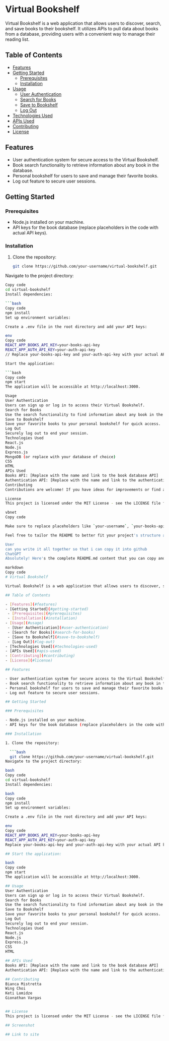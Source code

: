 # Virtual Bookshelf

Virtual Bookshelf is a web application that allows users to discover, search, and save books to their bookshelf. It utilizes APIs to pull data about books from a database, providing users with a convenient way to manage their reading list.

## Table of Contents

- [Features](#features)
- [Getting Started](#getting-started)
  - [Prerequisites](#prerequisites)
  - [Installation](#installation)
- [Usage](#usage)
  - [User Authentication](#user-authentication)
  - [Search for Books](#search-for-books)
  - [Save to Bookshelf](#save-to-bookshelf)
  - [Log Out](#log-out)
- [Technologies Used](#technologies-used)
- [APIs Used](#apis-used)
- [Contributing](#contributing)
- [License](#license)

## Features

- User authentication system for secure access to the Virtual Bookshelf.
- Book search functionality to retrieve information about any book in the database.
- Personal bookshelf for users to save and manage their favorite books.
- Log out feature to secure user sessions.

## Getting Started

### Prerequisites

- Node.js installed on your machine.
- API keys for the book database (replace placeholders in the code with actual API keys).

### Installation

1. Clone the repository:

   ```bash
   git clone https://github.com/your-username/virtual-bookshelf.git

Navigate to the project directory:

 ```bash
Copy code
cd virtual-bookshelf
Install dependencies:

 ```bash
Copy code
npm install
Set up environment variables:

Create a .env file in the root directory and add your API keys:

env
Copy code
REACT_APP_BOOKS_API_KEY=your-books-api-key
REACT_APP_AUTH_API_KEY=your-auth-api-key
// Replace your-books-api-key and your-auth-api-key with your actual API keys.

Start the application:

 ```bash
Copy code
npm start
The application will be accessible at http://localhost:3000.

Usage
User Authentication
Users can sign up or log in to access their Virtual Bookshelf.
Search for Books
Use the search functionality to find information about any book in the database.
Save to Bookshelf
Save your favorite books to your personal bookshelf for quick access.
Log Out
Securely log out to end your session.
Technologies Used
React.js
Node.js
Express.js
MongoDB (or replace with your database of choice)
CSS
HTML
APIs Used
Books API: [Replace with the name and link to the book database API]
Authentication API: [Replace with the name and link to the authentication API]
Contributing
Contributions are welcome! If you have ideas for improvements or find any issues, feel free to open a pull request.

License
This project is licensed under the MIT License - see the LICENSE file for details.

vbnet
Copy code

Make sure to replace placeholders like `your-username`, `your-books-api-key`, and `your-auth-api-key` with your actual information. Also, replace `[Replace with the name and link to the ...]` placeholders with the specific names and links for the APIs you are using.

Feel free to tailor the README to better fit your project's structure and details. If you have any specific requests or need further assistance, let me know!

User
can you write it all together so that i can copy it into github
ChatGPT
Absolutely! Here's the complete README.md content that you can copy and paste into your GitHub repository:

markdown
Copy code
# Virtual Bookshelf

Virtual Bookshelf is a web application that allows users to discover, search, and save books to their personal bookshelf. It utilizes APIs to pull data about books from a database, providing users with a convenient way to manage their reading list.

## Table of Contents

- [Features](#features)
- [Getting Started](#getting-started)
  - [Prerequisites](#prerequisites)
  - [Installation](#installation)
- [Usage](#usage)
  - [User Authentication](#user-authentication)
  - [Search for Books](#search-for-books)
  - [Save to Bookshelf](#save-to-bookshelf)
  - [Log Out](#log-out)
- [Technologies Used](#technologies-used)
- [APIs Used](#apis-used)
- [Contributing](#contributing)
- [License](#license)

## Features

- User authentication system for secure access to the Virtual Bookshelf.
- Book search functionality to retrieve information about any book in the database.
- Personal bookshelf for users to save and manage their favorite books.
- Log out feature to secure user sessions.

## Getting Started

### Prerequisites

- Node.js installed on your machine.
- API keys for the book database (replace placeholders in the code with actual API keys).

### Installation

1. Clone the repository:

   ```bash
   git clone https://github.com/your-username/virtual-bookshelf.git
Navigate to the project directory:

bash
Copy code
cd virtual-bookshelf
Install dependencies:

bash
Copy code
npm install
Set up environment variables:

Create a .env file in the root directory and add your API keys:

env
Copy code
REACT_APP_BOOKS_API_KEY=your-books-api-key
REACT_APP_AUTH_API_KEY=your-auth-api-key
Replace your-books-api-key and your-auth-api-key with your actual API keys.

## Start the application:

bash
Copy code
npm start
The application will be accessible at http://localhost:3000.

## Usage
User Authentication
Users can sign up or log in to access their Virtual Bookshelf.
Search for Books
Use the search functionality to find information about any book in the database.
Save to Bookshelf
Save your favorite books to your personal bookshelf for quick access.
Log Out
Securely log out to end your session.
Technologies Used
React.js
Node.js
Express.js
CSS
HTML

## APIs Used
Books API: [Replace with the name and link to the book database API]
Authentication API: [Replace with the name and link to the authentication API]

## Contributing
Bianca Mistretta
Wing Choi
Keti Lomidze
Gionathan Vargas


## License
This project is licensed under the MIT License - see the LICENSE file for details.

## Screenshot

## Link to site

